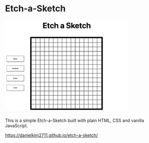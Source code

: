 # Etch-a-Sketch

<img width="80%" src="./assets/images/preview.png" alt="etch-a-sketch" />

<br />

This is a simple Etch-a-Sketch built with plain HTML, CSS and vanilla JavaScript.

https://danielkim2711.github.io/etch-a-sketch/
